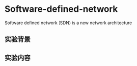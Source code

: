 # Software-defined-network
Software defined network (SDN) is a new network architecture

## 实验背景

## 实验内容
